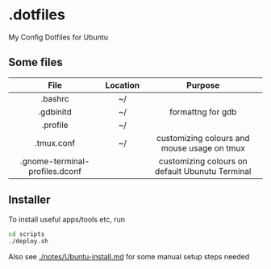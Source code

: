 # .dotfiles
My Config Dotfiles for Ubuntu

## Some files

|              File              | Location |                     Purpose                     |
| :----------------------------: | :------: | :---------------------------------------------: |
|            .bashrc             |    ~/    |                                                 |
|           .gdbinitd            |    ~/    |                formattng for gdb                |
|            .profile            |    ~/    |                                                 |
|           .tmux.conf           |    ~/    |  customizing colours and mouse usage on tmux   |
| .gnome-terminal-profiles.dconf |          | customizing colours on default Ubunutu Terminal |

## Installer

To install useful apps/tools etc, run 

```bash
cd scripts
./deploy.sh
```

Also see [./notes/Ubuntu-install.md](./notes/Ubuntu-install.md) for some manual setup steps needed
